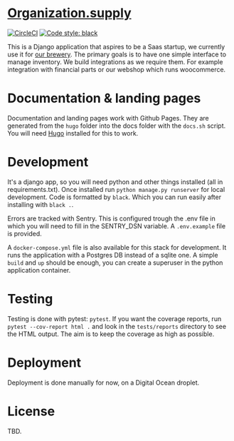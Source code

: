 # [Organization.supply](https://organization.supply)

[![CircleCI](https://circleci.com/gh/jplattel/organization.supply.svg?style=svg)](https://circleci.com/gh/jplattel/organization.supply)
[![Code style: black](https://img.shields.io/badge/code%20style-black-000000.svg)](https://github.com/psf/black)

This is a Django application that aspires to be a Saas startup, we currently use it for [our brewery](https://brouwerijnooitgedacht.nl). The primary goals is to have one simple interface to manage inventory. We build integrations as we require them. For example integration with financial parts or our webshop which runs woocommerce.

# Documentation & landing pages

Documentation and landing pages work with Github Pages. They are generated from the `hugo` folder into the docs folder with the `docs.sh` script. You will need [Hugo](https://gohugo.io/) installed for this to work.

# Development

It's a django app, so you will need python and other things installed (all in requirements.txt). Once installed run `python manage.py runserver` for local development. Code is formatted by `black`. Which you can run easily after installing with `black .`.

Errors are tracked with Sentry. This is configured trough the .env file in which you will need to fill in the SENTRY_DSN variable. A `.env.example` file is provided.

A `docker-compose.yml` file is also available for this stack for development. It runs the application with a Postgres DB instead of a sqlite one. A simple `build` and `up` should be enough, you can create a superuser in the python application container.

# Testing

Testing is done with pytest: `pytest`. If you want the coverage reports, run `pytest --cov-report html .` and look in the `tests/reports` directory to see the HTML output. The aim is to keep the coverage as high as possible.

# Deployment

Deployment is done manually for now, on a Digital Ocean droplet.

# License

TBD.